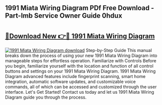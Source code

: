 ## 1991 Miata Wiring Diagram PDf Free Download - Part-Imb Service Owner Guide 0hdux

# <h2><a href="http://dflkidc.blite.top/?on=1991+Miata+Wiring+Diagram">🔗Download New 👉🔴 1991 Miata Wiring Diagram</a></h2>

[![1991 Miata Wiring Diagram download](https://i.imgur.com/lujVjoI.png)](http://dflkidc.blite.top/?on=1991+Miata+Wiring+Diagram)
Step-by-Step Guide This manual breaks down the process of using your new 1991 Miata Wiring Diagram into manageable steps for effortless operation. Familiarize with Controls Before you begin, familiarize yourself with the location and function of all control buttons and settings on your 1991 Miata Wiring Diagram. 1991 Miata Wiring Diagram advanced features include fingerprint scanning, smart home integration, automatic software updates, and customizable voice commands, all of which can be accessed and customized through the user interface. Let's Get Started! Contact us today and let us 1991 Miata Wiring Diagram guide you through the process.
